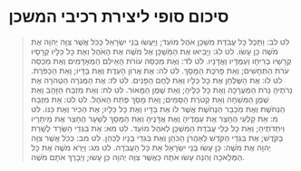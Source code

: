 # סיכום סופי ליצירת רכיבי המשכן

> לט לב: וַתֵּכֶל כָּל עֲבֹדַת מִשְׁכַּן אֹהֶל מוֹעֵד; וַיַּעֲשׂוּ בְּנֵי יִשְׂרָאֵל כְּכֹל אֲשֶׁר צִוָּה יְהוָה אֶת מֹשֶׁה כֵּן עָשׂוּ.
> לט לג: וַיָּבִיאוּ אֶת הַמִּשְׁכָּן אֶל מֹשֶׁה אֶת הָאֹהֶל וְאֶת כָּל כֵּלָיו קְרָסָיו קְרָשָׁיו בְּרִיחָו וְעַמֻּדָיו וַאֲדָנָיו.
> לט לד: וְאֶת מִכְסֵה עוֹרֹת הָאֵילִם הַמְאָדָּמִים וְאֶת מִכְסֵה עֹרֹת הַתְּחָשִׁים; וְאֵת פָּרֹכֶת הַמָּסָךְ.
> לט לה: אֶת אֲרוֹן הָעֵדֻת וְאֶת בַּדָּיו; וְאֵת הַכַּפֹּרֶת.
> לט לו: אֶת הַשֻּׁלְחָן אֶת כָּל כֵּלָיו וְאֵת לֶחֶם הַפָּנִים.
> לט לז: אֶת הַמְּנֹרָה הַטְּהֹרָה אֶת נֵרֹתֶיהָ נֵרֹת הַמַּעֲרָכָה וְאֶת כָּל כֵּלֶיהָ; וְאֵת שֶׁמֶן הַמָּאוֹר.
> לט לח: וְאֵת מִזְבַּח הַזָּהָב וְאֵת שֶׁמֶן הַמִּשְׁחָה וְאֵת קְטֹרֶת הַסַּמִּים; וְאֵת מָסַךְ פֶּתַח הָאֹהֶל.
> לט לט: אֵת מִזְבַּח הַנְּחֹשֶׁת וְאֶת מִכְבַּר הַנְּחֹשֶׁת אֲשֶׁר לוֹ אֶת בַּדָּיו וְאֶת כָּל כֵּלָיו; אֶת הַכִּיֹּר וְאֶת כַּנּוֹ.
> לט מ: אֵת קַלְעֵי הֶחָצֵר אֶת עַמֻּדֶיהָ וְאֶת אֲדָנֶיהָ וְאֶת הַמָּסָךְ לְשַׁעַר הֶחָצֵר אֶת מֵיתָרָיו וִיתֵדֹתֶיהָ; וְאֵת כָּל כְּלֵי עֲבֹדַת הַמִּשְׁכָּן לְאֹהֶל מוֹעֵד.
> לט מא: אֶת בִּגְדֵי הַשְּׂרָד לְשָׁרֵת בַּקֹּדֶשׁ; אֶת בִּגְדֵי הַקֹּדֶשׁ לְאַהֲרֹן הַכֹּהֵן וְאֶת בִּגְדֵי בָנָיו לְכַהֵן.
> לט מב: כְּכֹל אֲשֶׁר צִוָּה יְהוָה אֶת מֹשֶׁה:  כֵּן עָשׂוּ בְּנֵי יִשְׂרָאֵל אֵת כָּל הָעֲבֹדָה.
> לט מג: וַיַּרְא מֹשֶׁה אֶת כָּל הַמְּלָאכָה וְהִנֵּה עָשׂוּ אֹתָהּ כַּאֲשֶׁר צִוָּה יְהוָה כֵּן עָשׂוּ; וַיְבָרֶךְ אֹתָם מֹשֶׁה. 
 

